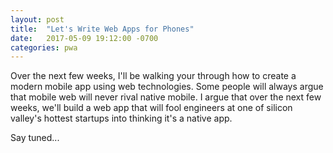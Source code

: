 ```yaml
---
layout: post
title:  "Let's Write Web Apps for Phones"
date:   2017-05-09 19:12:00 -0700
categories: pwa
---
```


Over the next few weeks, I'll be walking your through how to create a modern
mobile app using web technologies. Some people will always argue that mobile web
will never rival native mobile. I argue that over the next few weeks, we'll
build a web app that will fool engineers at one of silicon valley's hottest
startups into thinking it's a native app.

Say tuned...
